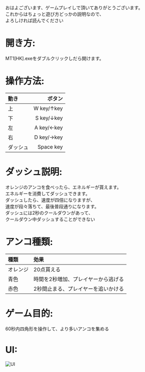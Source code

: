 <dl>
<dt>おはよございます、ゲームプレイしで頂いてありがとうございます。<dt>
<dt>これからはちょっと遊び方どっかの説明なので、<dt>
<dt> よろしければ読んでください<dt>
</dl> 

# **開き方:**
 MT1[HK].exeをダブルクリックしだら開けます。

# **操作方法:**
|動き|ボタン|
|:-----|-------:|
|上|W key/↑key|
|下|S key/↓key
|左|A key/←key
|右|D key/→key
|ダッシュ| Space key


# ダッシュ説明:
<dl>
<dt>オレンジのアンコを食べったら、エネルギーが貰えます。<dt>
<dt>エネルギーを消費してダッシュできます。<dt>
<dt>ダッシュしたら、速度が四倍になりますが、<dt>
<dt>速度が段々落ちて、最後普段通りになります。<dt>
<dt>ダッシュには2秒のクールダウンがあって、<dt>
<dt>クールダウン中ダッシュすることができない<dt>
</dl> 
                                                                                   
# アンコ種類:
|種類|効果|
|:-----|:-------|
|オレンジ|20点貰える|
|青色 |時間を2秒増加、プレイヤーから逃げる|
|赤色 |2秒間止まる、プレイヤーを追いかける|

# ゲーム目的:
60秒内四角形を操作して、より多いアンコを集める

# UI:
![UI](https://u.fmyeah.com/i15/665b54e832b61.png)

